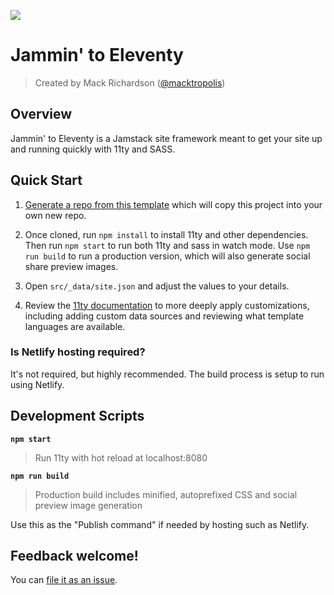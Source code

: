 ![](https://www.dropbox.com/s/q6d3qgmayo7epxa/jammin-lobby-card.jpg?raw=1)

# Jammin' to Eleventy
> Created by Mack Richardson ([@macktropolis](https://github.com/macktropolis))
> 
## Overview
Jammin' to Eleventy is a Jamstack site framework meant to get your site up and running quickly with 11ty and SASS.
## Quick Start

1. [Generate a repo from this template](https://github.com/macktropolis/j211ty/generate)
   which will copy this project into your own new repo.

1. Once cloned, run `npm install` to install 11ty and other dependencies. Then run `npm start` to run both 11ty and sass in watch
   mode. Use `npm run build` to run a production version, which will also generate social share
   preview images.

1. Open `src/_data/site.json` and adjust the values to your details.

2. Review the [11ty documentation](https://11ty.dev) to more deeply apply customizations, including
   adding custom data sources and reviewing what template languages are available.

### Is Netlify hosting required?

It's not required, but highly recommended. The build process is setup to run using Netlify.

## Development Scripts

**`npm start`**

> Run 11ty with hot reload at localhost:8080

**`npm run build`**

> Production build includes minified, autoprefixed CSS and social preview image generation

Use this as the "Publish command" if needed by hosting such as Netlify.

## Feedback welcome!

You can [file it as an issue](https://github.com/macktropolis/j211ty/issues).

